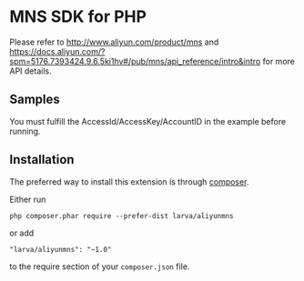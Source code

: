# MNS SDK for PHP    
Please refer to http://www.aliyun.com/product/mns and  https://docs.aliyun.com/?spm=5176.7393424.9.6.5ki1hv#/pub/mns/api_reference/intro&intro for more API details.    

## Samples    
You must fulfill the AccessId/AccessKey/AccountID in the example before running.   

Installation
------------

The preferred way to install this extension is through [composer](http://getcomposer.org/download/).

Either run

```
php composer.phar require --prefer-dist larva/aliyunmns
```

or add

```
"larva/aliyunmns": "~1.0"
```

to the require section of your `composer.json` file.
